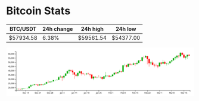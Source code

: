 # Bitcoin Stats

BTC/USDT|24h change|24h high|24h low|
|---|---|---|---|
|$57934.58|6.38%|$59561.54|$54377.00|

<img src="./chart.svg">
